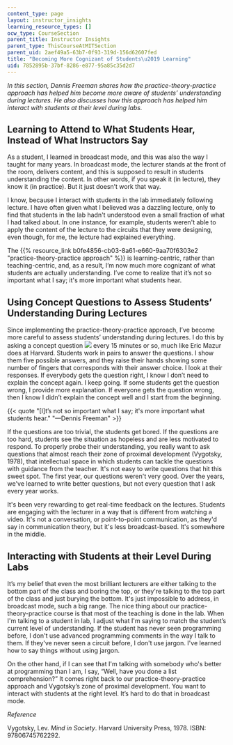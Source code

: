 ```yaml
---
content_type: page
layout: instructor_insights
learning_resource_types: []
ocw_type: CourseSection
parent_title: Instructor Insights
parent_type: ThisCourseAtMITSection
parent_uid: 2aef49a5-63b7-0f93-319d-156d62607fed
title: "Becoming More Cognizant of Students\u2019 Learning"
uid: 7852895b-37bf-8286-e877-95a85c35d2d7
---
```


_In this section, Dennis Freeman shares how the practice-theory-practice approach has helped him become more aware of students’ understanding during lectures. He also discusses how this approach has helped him interact with students at their level during labs._ 

Learning to Attend to What Students Hear, Instead of What Instructors Say
-------------------------------------------------------------------------

As a student, I learned in broadcast mode, and this was also the way I taught for many years. In broadcast mode, the lecturer stands at the front of the room, delivers content, and this is supposed to result in students understanding the content. In other words, if you speak it (in lecture), they know it (in practice). But it just doesn’t work that way.

I know, because I interact with students in the lab immediately following lecture. I have often given what I believed was a dazzling lecture, only to find that students in the lab hadn't understood even a small fraction of what I had talked about. In one instance, for example, students weren't able to apply the content of the lecture to the circuits that they were designing, even though, for me, the lecture had explained everything. 

The {{% resource_link b0fe4856-cb03-8a61-e660-9aa70f6303e2 "practice-theory-practice approach" %}} is learning-centric, rather than teaching-centric, and, as a result, I’m now much more cognizant of what students are actually understanding. I’ve come to realize that it’s not so important what I say; it's more important what students hear.

Using Concept Questions to Assess Students’ Understanding During Lectures
-------------------------------------------------------------------------

Since implementing the practice-theory-practice approach, I’ve become more careful to assess students’ understanding during lectures. I do this by asking a concept question ![](/images/educator/icon-question-conq.png) every 15 minutes or so, much like Eric Mazur does at Harvard. Students work in pairs to answer the questions. I show them five possible answers, and they raise their hands showing some number of fingers that corresponds with their answer choice. I look at their responses. If everybody gets the question right, I know I don’t need to explain the concept again. I keep going. If some students get the question wrong, I provide more explanation. If everyone gets the question wrong, then I know I didn’t explain the concept well and I start from the beginning.

{{< quote "[I]t’s not so important what I say; it's more important what students hear." "—Dennis Freeman" >}}

If the questions are too trivial, the students get bored. If the questions are too hard, students see the situation as hopeless and are less motivated to respond. To properly probe their understanding, you really want to ask questions that almost reach their zone of proximal development (Vygotsky, 1978), that intellectual space in which students can tackle the questions with guidance from the teacher. It's not easy to write questions that hit this sweet spot. The first year, our questions weren't very good. Over the years, we've learned to write better questions, but not every question that I ask every year works.

It's been very rewarding to get real-time feedback on the lectures. Students are engaging with the lecturer in a way that is different from watching a video. It's not a conversation, or point-to-point communication, as they'd say in communication theory, but it's less broadcast-based. It's somewhere in the middle. 

Interacting with Students at their Level During Labs
----------------------------------------------------

It’s my belief that even the most brilliant lecturers are either talking to the bottom part of the class and boring the top, or they're talking to the top part of the class and just burying the bottom. It's just impossible to address, in broadcast mode, such a big range. The nice thing about our practice-theory-practice course is that most of the teaching is done in the lab. When I'm talking to a student in lab, I adjust what I'm saying to match the student’s current level of understanding. If the student has never seen programming before, I don't use advanced programming comments in the way I talk to them. If they've never seen a circuit before, I don't use jargon. I've learned how to say things without using jargon.

On the other hand, if I can see that I'm talking with somebody who's better at programming than I am, I say, “Well, have you done a list comprehension?” It comes right back to our practice-theory-practice approach and Vygotsky’s zone of proximal development. You want to interact with students at the right level. It’s hard to do that in broadcast mode.

_Reference_

Vygotsky, Lev. _Mind in Society_. Harvard University Press, 1978. ISBN: 97806745762292.